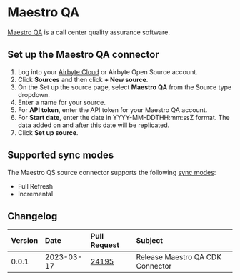 # Maestro QA

[Maestro QA](https://www.maestroqa.com/) is a call center quality assurance software.

## Set up the Maestro QA connector

1. Log into your [Airbyte Cloud](https://cloud.airbyte.com/workspaces) or Airbyte Open Source account.
2. Click **Sources** and then click **+ New source**.
3. On the Set up the source page, select **Maestro QA** from the Source type dropdown.
4. Enter a name for your source.
5. For **API token**, enter the API token for your Maestro QA account.
6. For **Start date**, enter the date in YYYY-MM-DDTHH:mm:ssZ format. The data added on and after this date will be replicated.
7. Click **Set up source**.

## Supported sync modes

The Maestro QS source connector supports the following [sync modes](https://docs.airbyte.com/cloud/core-concepts#connection-sync-modes):

 - Full Refresh
 - Incremental

## Changelog

| Version | Date       | Pull Request                                             | Subject                                                                           |
| :------ | :--------- | :------------------------------------------------------- | :-------------------------------------------------------------------------------- |
| 0.0.1   | 2023-03-17 | [24195](https://github.com/airbytehq/airbyte/pull/24195) | Release Maestro QA CDK Connector                     |
